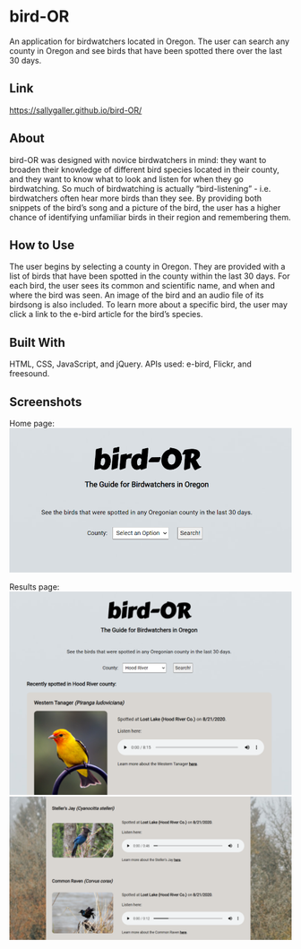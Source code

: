 # bird-OR
An application for birdwatchers located in Oregon. The user can search any county in Oregon and see birds that have been spotted there over the last 30 days. 

## Link
https://sallygaller.github.io/bird-OR/

## About 
bird-OR was designed with novice birdwatchers in mind: they want to broaden their knowledge of different bird species located in their county, and they want to know what to look and listen for when they go birdwatching. So much of birdwatching is actually “bird-listening” - i.e. birdwatchers often hear more birds than they see. By providing both snippets of the bird’s song and a picture of the bird, the user has a higher chance of identifying unfamiliar birds in their region and remembering them.   

## How to Use
The user begins by selecting a county in Oregon. They are provided with a list of birds that have been spotted in the county within the last 30 days.
For each bird, the user sees its common and scientific name, and when and where the bird was seen. An image of the bird and an audio file of its birdsong is also included. 
To learn more about a specific bird, the user may click a link to the e-bird article for the bird’s species.  

## Built With
HTML, CSS, JavaScript, and jQuery. APIs used: e-bird, Flickr, and freesound. 

## Screenshots
Home page:
![home](Screenshots/Home-page.PNG)

Results page:
![results](Screenshots/Results.PNG)
![results-list](Screenshots/Results-list.PNG)
